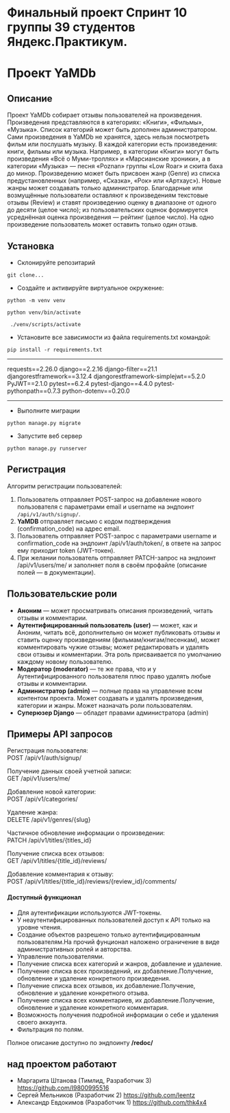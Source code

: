 # Финальный проект Спринт 10 группы 39 студентов Яндекс.Практикум. 
# Проект YaMDb
## Описание
Проект YaMDb собирает отзывы пользователей на произведения. Произведения представляются в категориях: «Книги», «Фильмы», «Музыка». Список категорий может быть дополнен администратором.
Сами произведения в YaMDb не хранятся, здесь нельзя посмотреть фильм или послушать музыку.
В каждой категории есть произведения: книги, фильмы или музыка. Например, в категории «Книги» могут быть произведения «Всё о Муми-троллях» и «Марсианские хроники», а в категории «Музыка» — песня «Poznan» группы «Low Roar» и сюита баха до минор.
Произведению может быть присвоен жанр (Genre) из списка предустановленных (например, «Сказка», «Рок» или «Артхаус»). Новые жанры может создавать только администратор.
Благодарные или возмущённые пользователи оставляют к произведениям текстовые отзывы (Review) и ставят произведению оценку в диапазоне от одного до десяти (целое число); из пользовательских оценок формируется усреднённая оценка произведения — рейтинг (целое число). На одно произведение пользователь может оставить только один отзыв.

## Установка

- Cклонируйте репозитарий 

`git clone...`

- Cоздайте и активируйте виртуальное окружение:

`python -m venv venv`

`python venv/bin/activate`

` ./venv/scripts/activate`

- Установите все зависимости из файла requirements.txt командой: 

`pip install -r requirements.txt`
_ _ _ _ _ _ _ _ _ _ _ _ _ _ _ _ _ _ _ _ _ _ _ _ _ _ _ _ _ _ _ _ _ _ _ _ _ _ _ _ _ _ _ _ _ _ _ _ _ _ _
requests==2.26.0
django==2.2.16
django-filter==21.1
djangorestframework==3.12.4
djangorestframework-simplejwt==5.2.0
PyJWT==2.1.0
pytest==6.2.4
pytest-django==4.4.0
pytest-pythonpath==0.7.3
python-dotenv==0.20.0
_ _ _ _ _ _ _ _ _ _ _ _ _ _ _ _ _ _ _ _ _ _ _ _ _ _ _ _ _ _ _ _ _ _ _ _ _ _ _ _ _ _ _ _ _ _ _ _ _ _ _
- Выполните миграции

`python manage.py migrate`

- Запустите веб сервер

`python manage.py runserver`

## Регистрация 

Алгоритм регистрации пользователей:
1. Пользователь отправляет POST-запрос на добавление нового пользователя с параметрами email и username на эндпоинт 
`/api/v1/auth/signup/`.
2. **YaMDB** отправляет письмо с кодом подтверждения (confirmation_code) на адрес email.
3. Пользователь отправляет POST-запрос с параметрами username и confirmation_code на эндпоинт /api/v1/auth/token/, в ответе на запрос ему приходит token (JWT-токен).
4. При желании пользователь отправляет PATCH-запрос на эндпоинт /api/v1/users/me/ и заполняет поля в своём профайле (описание полей — в документации).

## Пользовательские роли
* **Аноним** — может просматривать описания произведений, читать отзывы и комментарии.
* **Аутентифицированный пользователь (user)** — может, как и Аноним, читать всё, дополнительно он может публиковать отзывы и ставить оценку произведениям (фильмам/книгам/песенкам), может комментировать чужие отзывы; может редактировать и удалять свои отзывы и комментарии. Эта роль присваивается по умолчанию каждому новому пользователю.
* **Модератор (moderator)** — те же права, что и у Аутентифицированного пользователя плюс право удалять любые отзывы и комментарии.
* **Администратор (admin)** — полные права на управление всем контентом проекта. Может создавать и удалять произведения, категории и жанры. Может назначать роли пользователям.
* **Суперюзер Django** — обладет правами администратора (admin)

## Примеры API запросов
Регистрация пользователя:  
 POST /api/v1/auth/signup/ 
  
Получение данных своей учетной записи:  
 GET /api/v1/users/me/ 
  
Добавление новой категории:  
 POST /api/v1/categories/ 
  
Удаление жанра:  
 DELETE /api/v1/genres/{slug} 
  
Частичное обновление информации о произведении:  
 PATCH /api/v1/titles/{titles_id} 
  
Получение списка всех отзывов:  
 GET /api/v1/titles/{title_id}/reviews/ 
   
Добавление комментария к отзыву:  
 POST /api/v1/titles/{title_id}/reviews/{review_id}/comments/




#### Доступный функционал

- Для аутентификации используются JWT-токены.
- У неаутентифицированных пользователей доступ к API только на уровне чтения.
- Создание объектов разрешено только аутентифицированным пользователям.На прочий фунционал наложено ограничение в виде административных ролей и авторства.
- Управление пользователями.
- Получение списка всех категорий и жанров, добавление и удаление.
- Получение списка всех произведений, их добавление.Получение, обновление и удаление конкретного произведения.
- Получение списка всех отзывов, их добавление.Получение, обновление и удаление конкретного отзыва.  
- Получение списка всех комментариев, их добавление.Получение, обновление и удаление конкретного комментария.
- Возможность получения подробной информации о себе и удаления своего аккаунта.
- Фильтрация по полям.

Полное описание доступно по эндпоинту **/redoc/** 

## над проектом работают

- Маргарита Штанова (Тимлид, Разработчик 3) https://github.com/I9800995516
- Сергей Мельников (Разработчик 2) https://github.com/leentz
- Александр Евдокимов (Разработчик 1) https://github.com/thk4x4
